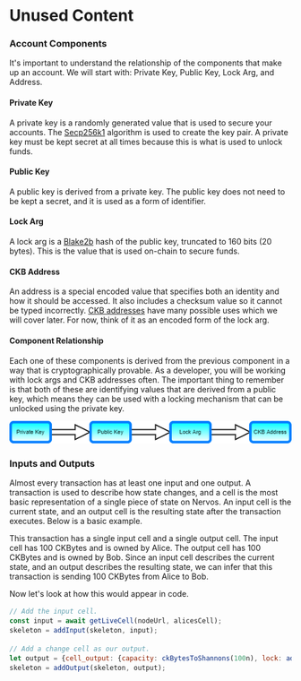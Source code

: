 # Unused Content

### Account Components

It's important to understand the relationship of the components that make up an account. We will start with: Private Key, Public Key, Lock Arg, and Address.

#### Private Key

A private key is a randomly generated value that is used to secure your accounts. The [Secp256k1](https://en.wikipedia.org/wiki/Elliptic_Curve_Digital_Signature_Algorithm) algorithm is used to create the key pair. A private key must be kept secret at all times because this is what is used to unlock funds.

#### Public Key

A public key is derived from a private key. The public key does not need to be kept a secret, and it is used as a form of identifier.

#### Lock Arg

A lock arg is a [Blake2b](https://en.wikipedia.org/wiki/BLAKE_%28hash_function%29#BLAKE2) hash of the public key, truncated to 160 bits \(20 bytes\). This is the value that is used on-chain to secure funds.

#### CKB Address

An address is a special encoded value that specifies both an identity and how it should be accessed. It also includes a checksum value so it cannot be typed incorrectly. [CKB addresses](https://github.com/nervosnetwork/rfcs/blob/master/rfcs/0021-ckb-address-format/0021-ckb-address-format.md) have many possible uses which we will cover later. For now, think of it as an encoded form of the lock arg.

#### Component Relationship

Each one of these components is derived from the previous component in a way that is cryptographically provable. As a developer, you will be working with lock args and CKB addresses often. The important thing to remember is that both of these are identifying values that are derived from a public key, which means they can be used with a locking mechanism that can be unlocked using the private key. 

![](.gitbook/assets/account-components-1.png)

### 

### 

### Inputs and Outputs

Almost every transaction has at least one input and one output. A transaction is used to describe how state changes, and a cell is the most basic representation of a single piece of state on Nervos. An input cell is the current state, and an output cell is the resulting state after the transaction executes. Below is a basic example.

This transaction has a single input cell and a single output cell. The input cell has 100 CKBytes and is owned by Alice. The output cell has 100 CKBytes and is owned by Bob. Since an input cell describes the current state, and an output describes the resulting state, we can infer that this transaction is sending 100 CKBytes from Alice to Bob.

Now let's look at how this would appear in code.

```javascript
// Add the input cell.
const input = await getLiveCell(nodeUrl, alicesCell);
skeleton = addInput(skeleton, input);

// Add a change cell as our output.
let output = {cell_output: {capacity: ckBytesToShannons(100n), lock: addressToScript(bobsAddress), type: null}, data: "0x"};
skeleton = addOutput(skeleton, output);
```



